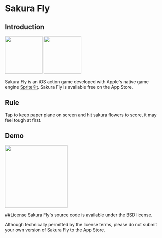 Sakura Fly
===============

## Introduction

<img src="https://cloud.githubusercontent.com/assets/6619146/13731456/53f81f98-e93f-11e5-9900-03065a18693b.png" width="120">
<a href="https://itunes.apple.com/app/sakura-fly/id1019023051">

<img src="https://cloud.githubusercontent.com/assets/6619146/13731452/49347728-e93f-11e5-862d-0e8dedf84357.png"  width="120">
</a>

Sakura Fly is an iOS action game developed with Apple's native game engine <a href="https://developer.apple.com/spritekit/">SpriteKit</a>.
Sakura Fly is available free on the App Store.

## Rule

Tap to keep paper plane on screen and hit sakura flowers to score, it may feel tough at first.

## Demo

<img src="https://cloud.githubusercontent.com/assets/6619146/13731560/965791fe-e942-11e5-9a11-f66f404fa18c.gif" width="200">

##License
Sakura Fly's source code is available under the BSD license. 

Although technically permitted by the license terms, please do not submit your own version of Sakura Fly to the App Store.
